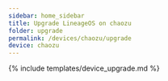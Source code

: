```yaml
---
sidebar: home_sidebar
title: Upgrade LineageOS on chaozu
folder: upgrade
permalink: /devices/chaozu/upgrade
device: chaozu
---
```

{% include templates/device_upgrade.md %}
